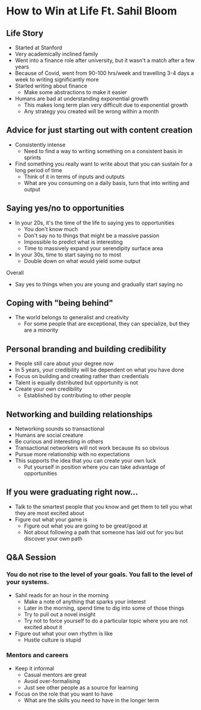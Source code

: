 # How to Win at Life Ft. Sahil Bloom
## Life Story

- Started at Stanford
- Very academically inclined family
- Went into a finance role after university, but it wasn't a match after a few years
- Because of Covid, went from 90-100 hrs/week and travelling 3-4 days a week to writing significantly more
- Started writing about finance
    - Make some abstractions to make it easier
- Humans are bad at understanding exponential growth
    - This makes long term plan very difficult due to exponential growth
    - Any strategy you created will be wrong within a month

## Advice for just starting out with content creation

- Consistently intense
    - Need to find a way to writing something on a consistent basis in sprints
- Find something you really want to write about that you can sustain for a long period of time
    - Think of it in terms of inputs and outputs
    - What are you consuming on a daily basis, turn that into writing and output

## Saying yes/no to opportunities

- In your 20s, it's the time of the life to saying yes to opportunities
    - You don't know much
    - Don't say no to things that might be a massive passion
    - Impossible to predict what is interesting
    - Time to massively expand your serendipity surface area
- In your 30s, time to start saying no to most
    - Double down on what would yield some output

Overall
- Say yes to things when you are young and gradually start saying no

## Coping with "being behind"

- The world belongs to generalist and creativity
    - For some people that are exceptional, they can specialize, but they are a minority

## Personal branding and building credibility

- People still care about your degree now
- In 5 years, your credibility will be dependent on what you have done
- Focus on building and creating rather than credentials
- Talent is equally distributed but opportunity is not
- Create your own credibility
    - Established by contributing to other people

## Networking and building relationships

- Networking sounds so transactional
- Humans are social creature
- Be curious and interesting in others
- Transactional networkers will not work because its so obvious
- Pursue more relationship with no expectations
- This supports the idea that you can create your own luck
    - Put yourself in position where you can take advantage of opportunities

## If you were graduating right now...

- Talk to the smartest people that you know and get them to tell you what they are most excited about
- Figure out what your game is
    - Figure out what you are going to be great/good at
    - Not about following a path that someone has laid out for you but discover your own path

## Q&A Session

### You do not rise to the level of your goals. You fall to the level of your systems.

- Sahil reads for an hour in the morning
    - Make a note of anything that sparks your interest
    - Later in the morning, spend time to dig into some of those things
    - Try to pull out a novel insight
    - Try not to force yourself to do a particular topic where you are not excited about it
- Figure out what your own rhythm is like
    - Hustle culture is stupid

### Mentors and careers

- Keep it informal
  - Casual mentors are great
  - Avoid over-formalising 
  - Just see other people as a source for learning
- Focus on the role that you want to have
  - What are the skills you need to have in the longer term